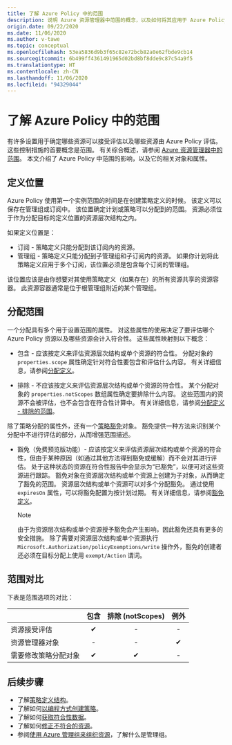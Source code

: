 ```yaml
---
title: 了解 Azure Policy 中的范围
description: 说明 Azure 资源管理器中范围的概念，以及如何将其应用于 Azure Policy，从而控制哪些资源由 Azure Policy 评估。
origin.date: 09/22/2020
ms.date: 11/06/2020
ms.author: v-tawe
ms.topic: conceptual
ms.openlocfilehash: 53ea5836d9b3f65c82e72bcb82a0e62fbde9cb14
ms.sourcegitcommit: 6b499ff4361491965d02bd8bf8dde9c87c54a9f5
ms.translationtype: HT
ms.contentlocale: zh-CN
ms.lasthandoff: 11/06/2020
ms.locfileid: "94329044"
---
```

# <a name="understand-scope-in-azure-policy"></a>了解 Azure Policy 中的范围

有许多设置用于确定哪些资源可以接受评估以及哪些资源由 Azure Policy 评估。 这些控制措施的首要概念是范围。
有关综合概述，请参阅 [Azure 资源管理器中的范围](../../../azure-resource-manager/management/overview.md#understand-scope)。
本文介绍了 Azure Policy 中范围的影响，以及它的相关对象和属性。

## <a name="definition-location"></a>定义位置

Azure Policy 使用第一个实例范围的时间是在创建策略定义的时候。 该定义可以保存在管理组或订阅中。 该位置确定计划或策略可以分配到的范围。 资源必须位于作为分配目标的定义位置的资源层次结构之内。

如果定义位置是：

- 订阅 - 策略定义只能分配到该订阅内的资源。
- 管理组 - 策略定义只能分配到子管理组和子订阅内的资源。 如果你计划将此策略定义应用于多个订阅，该位置必须是包含每个订阅的管理组。

该位置应该是由你想要对其使用策略定义（如果存在）的所有资源共享的资源容器。 此资源容器通常是位于根管理组附近的某个管理组。

## <a name="assignment-scopes"></a>分配范围

一个分配具有多个用于设置范围的属性。 对这些属性的使用决定了要评估哪个 Azure Policy 资源以及哪些资源会计入符合性。 这些属性映射到以下概念：

- 包含 - 应该按定义来评估资源层次结构或单个资源的符合性。 分配对象的 `properties.scope` 属性确定针对符合性要包含和评估什么内容。 有关详细信息，请参阅[分配定义](./assignment-structure.md)。

- 排除 - 不应该按定义来评估资源层次结构或单个资源的符合性。 某个分配对象的 `properties.notScopes` 数组属性确定要排除什么内容。 这些范围内的资源不会被评估，也不会包含在符合性计算中。 有关详细信息，请参阅[分配定义 - 排除的范围](./assignment-structure.md#excluded-scopes)。

除了策略分配的属性外，还有一个[策略豁免](./exemption-structure.md)对象。 豁免提供一种方法来识别某个分配中不进行评估的部分，从而增强范围描述。

- 豁免（免费预览版功能）- 应该按定义来评估资源层次结构或单个资源的符合性，但由于某种原因（如通过其他方法得到豁免或缓解）而不会对其进行评估。 处于这种状态的资源在符合性报告中会显示为“已豁免”，以便可对这些资源进行跟踪。 豁免对象在资源层次结构或单个资源上创建为子对象，从而确定了豁免的范围。 资源层次结构或单个资源可以对多个分配豁免。 通过使用 `expiresOn` 属性，可以将豁免配置为按计划过期。 有关详细信息，请参阅[豁免定义](./exemption-structure.md)。

  > [!NOTE]
  > 由于为资源层次结构或单个资源授予豁免会产生影响，因此豁免还具有更多的安全措施。 除了需要对资源层次结构或单个资源执行 `Microsoft.Authorization/policyExemptions/write` 操作外，豁免的创建者还必须在目标分配上使用 `exempt/Action` 谓词。

## <a name="scope-comparison"></a>范围对比

下表是范围选项的对比：

| | 包含 | 排除 (notScopes) | 例外 |
|---|:---:|:---:|:---:|
|资源接受评估 | &#10004; | - | - |
|资源管理器对象 | - | - | &#10004; |
|需要修改策略分配对象 | &#10004; | &#10004; | - |

## <a name="next-steps"></a>后续步骤

- 了解[策略定义结构](./definition-structure.md)。
- 了解如何[以编程方式创建策略](../how-to/programmatically-create.md)。
- 了解如何[获取符合性数据](../how-to/get-compliance-data.md)。
- 了解如何[修正不符合的资源](../how-to/remediate-resources.md)。
- 参阅[使用 Azure 管理组来组织资源](../../management-groups/overview.md)，了解什么是管理组。